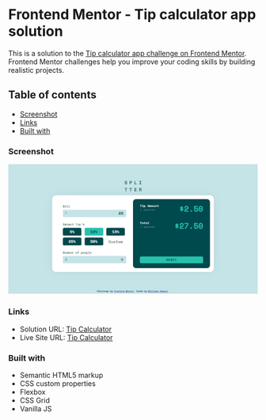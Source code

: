 # Frontend Mentor - Tip calculator app solution

This is a solution to the [Tip calculator app challenge on Frontend Mentor](https://www.frontendmentor.io/challenges/tip-calculator-app-ugJNGbJUX). Frontend Mentor challenges help you improve your coding skills by building realistic projects.

## Table of contents

-   [Screenshot](#screenshot)
-   [Links](#links)
-   [Built with](#built-with)

### Screenshot

![](./screencapture.png)

### Links

-   Solution URL: [Tip Calculator](https://williamssam.github.io/tip-calculator)
-   Live Site URL: [Tip Calculator](https://williamssam.github.io/tip-calculator)

### Built with

-   Semantic HTML5 markup
-   CSS custom properties
-   Flexbox
-   CSS Grid
-   Vanilla JS
